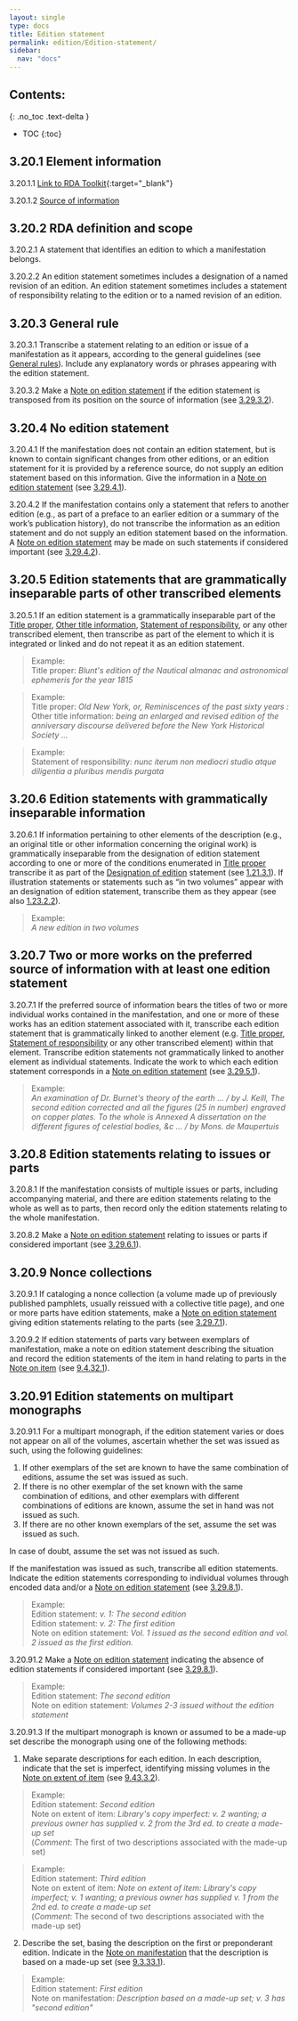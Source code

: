 ```yaml
---
layout: single
type: docs
title: Edition statement
permalink: edition/Edition-statement/
sidebar:
  nav: "docs"
---
```


## Contents:
{: .no_toc .text-delta }

- TOC
{:toc}

## 3.20.1 Element information 

<a name="3.20.1.1">3.20.1.1</a> [Link to RDA Toolkit](https://beta.rdatoolkit.org/Content/Index?externalId=en-US_ala-fbd459c0-2eff-3c1f-a983-6cf86b379574){:target="_blank"}

<a name="3.20.1.2">3.20.1.2</a> [Source of information](/DCRMR/edition/)

## 3.20.2 RDA definition and scope

<a name="3.20.2.1">3.20.2.1</a> A statement that identifies an edition to which a manifestation belongs.

<a name="3.20.2.2">3.20.2.2</a> An edition statement sometimes includes a designation of a named revision of an edition. An edition statement sometimes includes a statement of responsibility relating to the edition or to a named revision of an edition.

## 3.20.3 General rule

<a name="3.20.3.1">3.20.3.1</a> Transcribe a statement relating to an edition or issue of a manifestation as it
appears, according to the general guidelines (see [General rules](/DCRMR/general-rules/)). Include any explanatory words or phrases appearing with the edition statement.

<a name="3.20.3.2">3.20.3.2</a> Make a [Note on edition statement](/DCRMR/edition/Note-on-edition-statement/) if the edition statement is transposed from its position on the source of information (see [3.29.3.2](/DCRMR/edition/Note-on-edition-statement/#3.29.3.2)).

## 3.20.4 No edition statement 

<a name="3.20.4.1">3.20.4.1</a> If the manifestation does not contain an edition statement, but is known to contain significant changes from other editions, or an edition statement for it is provided by a reference source, do not supply an edition statement based on this information. Give the information in a [Note on edition statement](/DCRMR/edition/Note-on-edition-statement/) (see [3.29.4.1](/DCRMR/edition/Note-on-edition-statement/#3.29.4.1)).

<a name="3.20.4.2">3.20.4.2</a> If the manifestation contains only a statement that refers to another edition (e.g., as part of a preface to an earlier edition or a summary of the work’s publication history), do not transcribe the information as an edition statement and do not supply an edition statement based on the information. A [Note on edition statement](/DCRMR/edition/Note-on-edition-statement/) may be made on such statements if considered important (see [3.29.4.2](/DCRMR/edition/Note-on-edition-statement/#3.29.4.2)).

## 3.20.5 Edition statements that are grammatically inseparable parts of other transcribed elements

<a name="3.20.5.1">3.20.5.1</a> If an edition statement is a grammatically inseparable part of the [Title proper](/DCRMR/title/Title-proper/), [Other title information](/DCRMR/title/Other-title-information/), [Statement of responsibility](/DCRMR/sor/Statement-of-responsibility/), or any other transcribed element, then transcribe as part of the element to which it is integrated or linked and do not repeat it as an edition statement. 

>Example:  
>Title proper: <CITE>Blunt's edition of the Nautical almanac and astronomical ephemeris for the year 1815</CITE>

>Example:  
>Title proper: <CITE>Old New York, or, Reminiscences of the past sixty years : </CITE>  
>Other title information: <CITE> being an enlarged and revised edition of the anniversary discourse delivered before the New York Historical Society … </CITE>  

>Example:  
>Statement of responsibility: <CITE> nunc iterum non mediocri studio atque diligentia a pluribus mendis purgata </CITE> 

## 3.20.6 Edition statements with grammatically inseparable information

<a name="3.20.6.1">3.20.6.1</a> If information pertaining to other elements of the description (e.g., an original title or other information concerning the original work) is grammatically inseparable from the designation of edition statement according to one or more of the conditions enumerated in [Title proper](/DCRMR/title/Title-proper/) transcribe it as part of the [Designation of edition](/DCRMR/edition/Designation-of-edition) statement (see [1.21.3.1](/DCRMR/title/Title-proper/)). If illustration statements or statements such as “in two volumes” appear with an designation of edition statement, transcribe them as they appear (see also [1.23.2.2](/DCRMR/title/Other-title-information/#1.23.2.2)).

>Example:  
> <CITE>A new edition in two volumes</CITE>

## 3.20.7 Two or more works on the preferred source of information with at least one edition statement

<a name="3.20.7.1">3.20.7.1</a> If the preferred source of information bears the titles of two or more individual works contained in the manifestation, and one or more of these works has an edition statement associated with it, transcribe each edition statement that is grammatically linked to another element (e.g. [Title proper](/DCRMR/title/Title-proper/), [Statement of responsibility](/DCRMR/sor/Statement-of-responsibility/) or any other transcribed element) within that element. Transcribe edition statements not grammatically linked to another element as individual statements. Indicate the work to which each edition statement corresponds in a [Note on edition statement](/DCRMR/edition/Note-on-edition-statement/) (see [3.29.5.1](/DCRMR/edition/Note-on-edition-statement/#3.29.5.1)).

>Example:  
><CITE>An examination of Dr. Burnet's theory of the earth  ... / by J. Keill, The second edition corrected and all the figures (25 in number) engraved on copper plates. To the whole is Annexed A dissertation on the different figures of celestial bodies, &c ... / by Mons. de Maupertuis </CITE>  

## 3.20.8 Edition statements relating to issues or parts

<a name="3.20.8.1">3.20.8.1</a> If the manifestation consists of multiple issues or parts, including accompanying material, and there are edition statements relating to the whole as well as to parts, then record only the edition statements relating to the whole manifestation.

<a name="3.20.8.2">3.20.8.2</a> Make a [Note on edition statement](/DCRMR/edition/Note-on-edition-statement/) relating to issues or parts if considered important (see [3.29.6.1](/DCRMR/edition/Note-on-edition-statement/#3.29.6.1)).

## 3.20.9 Nonce collections

<a name="3.20.9.1">3.20.9.1</a> If cataloging a nonce collection (a volume made up of previously published pamphlets, usually reissued with a collective title page), and one or more parts have edition statements, make a [Note on edition statement](/DCRMR/edition/Note-on-edition-statement/) giving edition statements relating to the parts (see [3.29.7.1](/DCRMR/edition/Note-on-edition-statement/#3.29.7.1)).

<a name="3.20.9.2">3.20.9.2</a> If edition statements of parts vary between exemplars of manifestation, make a note on edition statement describing the situation and record the edition statements of the item in hand relating to parts in the [Note on item](/DCRMR/additional-notes/Note-on-item) (see [9.4.32.1](/DCRMR/additional-notes/Note-on-item/#9.4.32.1)).

## 3.20.91 Edition statements on multipart monographs

<a name="3.20.91.1">3.20.91.1</a> For a multipart monograph, if the edition statement varies or does not appear on all of the volumes, ascertain whether the set was issued as such, using the following guidelines:

1) If other exemplars of the set are known to have the same combination of editions, assume the set was issued as such.  
2) If there is no other exemplar of the set known with the same combination of editions, and other exemplars with different combinations of editions are known, assume the set in hand was not issued as such.  
3) If there are no other known exemplars of the set, assume the set was issued as such.

In case of doubt, assume the set was not issued as such.

If the manifestation was issued as such, transcribe all edition statements. Indicate the edition statements corresponding to individual volumes through encoded data and/or a [Note on edition statement](/DCRMR/edition/Note-on-edition-statement/) (see [3.29.8.1](/DCRMR/edition/Note-on-edition-statement/#3.29.8.1)). 

>Example:  
>Edition statement: <CITE>v. 1: The second edition</CITE>  
>Edition statement: <CITE>v. 2: The first edition</CITE>  
>Note on edition statement: <CITE>Vol. 1 issued as the second edition and vol. 2 issued as the first edition.</CITE>

<a name="3.20.91.2">3.20.91.2</a> Make a [Note on edition statement](/DCRMR/edition/Note-on-edition-statement/) indicating the absence of edition statements if considered important (see [3.29.8.1](/DCRMR/edition/Note-on-edition-statement/#3.29.8.1)).

>Example:      
>Edition statement: <CITE>The second edition</CITE>  
>Note on edition statement: <CITE>Volumes 2-3 issued without the edition statement</CITE>

<a name="3.20.91.3">3.20.91.3</a> If the multipart monograph is known or assumed to be a made-up set describe the monograph using one of the following methods:

1) Make separate descriptions for each edition. In each description, indicate that the set is imperfect, identifying missing volumes in the [Note on extent of item](/DCRMR/additional-notes/Note-on-extent-of-item/) (see [9.43.3.2](/DCRMR/additional-notes/Note-on-extent-of-item/#9.43.3.2)).

>Example:      
>Edition statement: <CITE>Second edition</CITE>  
>Note on extent of item: <CITE>Library's copy imperfect: v. 2 wanting; a previous owner has supplied v. 2 from the 3rd ed. to create a made-up set</CITE>  
>(*Comment*: The first of two descriptions associated with the made-up set)

>Example:       
>Edition statement: <CITE>Third edition</CITE>  
>Note on extent of item: <CITE>Note on extent of item: Library's copy imperfect; v. 1 wanting; a previous owner has supplied v. 1 from the 2nd ed. to create a made-up set</CITE>  
>(*Comment*: The second of two descriptions associated with the made-up set)

2) Describe the set, basing the description on the first or preponderant edition. Indicate in the [Note on manifestation](/DCRMR/additional-notes/Note-on-manifestation/) that the description is based on a made-up set (see [9.3.33.1](/DCRMR/additional-notes/Note-on-manifestation/#9.3.33.1)).

>Example:      
>Edition statement: <CITE> First edition</CITE>  
>Note on manifestation: <CITE>Description based on a made-up set; v. 3 has "second edition"</CITE>